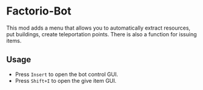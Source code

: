 # Factorio-Bot

This mod adds a menu that allows you to automatically extract resources, put buildings, create teleportation points. There is also a function for issuing items.

## Usage

- Press `Insert` to open the bot control GUI.
- Press `Shift+I` to open the give item GUI.

